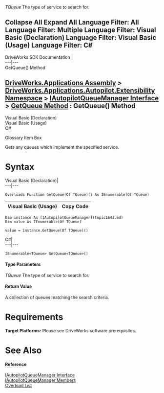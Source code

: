 _TQueue_
    The type of service to search for.

Collapse All Expand All Language Filter: All  Language Filter: Multiple  Language Filter: Visual Basic (Declaration) Language Filter: Visual Basic (Usage) Language Filter: C#  
---  
DriveWorks SDK Documentation  |   
---|---  
GetQueue<TQueue>() Method   
  
[DriveWorks.Applications Assembly](topic13.md) > [DriveWorks.Applications.Autopilot.Extensibility Namespace](topic1633.md) > [IAutopilotQueueManager Interface](topic1643.md) > [GetQueue Method](topic1649.md) : GetQueue<TQueue>() Method  
---  
  
Visual Basic (Declaration)    
Visual Basic (Usage)    
C# 

Glossary Item Box

Gets any queues which implement the specified service. 

# Syntax

Visual Basic (Declaration)|   
---|---  
      
    
    Overloads Function GetQueue(Of TQueue)() As IEnumerable(Of TQueue)  
  
Visual Basic (Usage)| Copy Code  
---|---  
      
    
    Dim instance As [IAutopilotQueueManager](topic1643.md)
    Dim value As IEnumerable(Of TQueue)
     
    value = instance.GetQueue(Of TQueue)()  
  
C#|   
---|---  
      
    
    IEnumerable<TQueue> GetQueue<TQueue>()  
  
#### Type Parameters

_TQueue_
    The type of service to search for.

#### Return Value

A collection of queues matching the search criteria.

# Requirements

**Target Platforms:** Please see DriveWorks software prerequisites.

# See Also

#### Reference

[IAutopilotQueueManager Interface](topic1643.md)   
[IAutopilotQueueManager Members](topic1644.md)   
[Overload List](topic1649.md)


